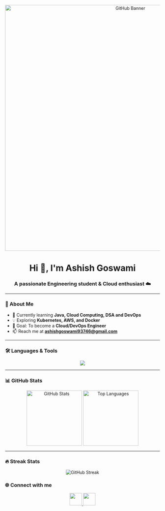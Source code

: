 <!-- Banner -->
<p align="center">
  <img src="https://user-images.githubusercontent.com/74038190/225813708-98b745f2-7d22-48cf-9150-083f1b00d6c9.gif" alt="GitHub Banner" width="800"/>
</p>

<!-- Typing intro -->
<h1 align="center">Hi 👋, I'm Ashish Goswami</h1>
<h3 align="center">A passionate Engineering student & Cloud enthusiast ☁️</h3>

---

### 🚀 About Me
- 🌱 Currently learning **Java, Cloud Computing, DSA and DevOps**  
- 💡 Exploring **Kubernetes, AWS, and Docker**  
- 🎯 Goal: To become a **Cloud/DevOps Engineer**  
- 📫 Reach me at **ashishgoswami93746@gmail.com**

---

### 🛠️ Languages & Tools
<p align="center">
  <img src="https://skillicons.dev/icons?i=java,python,aws,docker,kubernetes,linux,git,github,vscode,mysql" />
</p>

---
### 📊 GitHub Stats
<p align="center">
  <img src="https://github-readme-stats.vercel.app/api?username=ashishgoswami07&show_icons=true&theme=radical" alt="GitHub Stats" height="180"/>
  <img src="https://github-readme-stats.vercel.app/api/top-langs/?username=ashishgoswami07&layout=compact&theme=radical" alt="Top Languages" height="180"/>
</p>

---

### 🔥 Streak Stats
<p align="center">
  <img src="https://streak-stats.demolab.com/?user=ashishgoswami07&theme=radical" alt="GitHub Streak"/>
</p>


### 🌐 Connect with me
<p align="center">
  <a href="https://github.com/ashishgoswami1">
    <img src="https://skillicons.dev/icons?i=github" height="40"/>
  </a>
  <a href="mailto:ashishgoswami93746@gmail.com">
    <img src="https://skillicons.dev/icons?i=gmail" height="40"/>
  </a>
</p>
